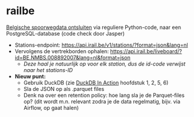 # railbe


[Belgische spoorwegdata ontsluiten](https://docs.irail.be/) via reguliere Python-code, naar een PostgreSQL-database (code check door Jasper)

- Stations-endpoint: https://api.irail.be/v1/stations/?format=json&lang=nl
- Vervolgens de vertrekborden ophalen: https://api.irail.be/liveboard/?id=BE.NMBS.008892007&lang=nl&format=json
    - *Deze haal je natuurlijk op voor elk station, dus de id-code verwijst naar het stations-ID*
- **Nieuw punt:**
    - Gebruik DuckDB (zie [DuckDB In Action](https://motherduck.com/duckdb-book-brief/) hoofdstuk 1, 2, 5, 6)
    - Sla de JSON op als .parquet files
    - Denk na over een retention policy: hoe lang sla je de Parquet-files op? (dit wordt m.n. relevant zodra je de data regelmatig, bijv. via Airflow, op gaat halen)
